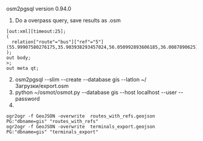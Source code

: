 osm2pgsql version 0.94.0

1. Do a overpass query, save results as .osm


```
[out:xml][timeout:25];
(
  relation["route"="bus"]["ref"="5"](55.99907580276175,35.903938293457024,56.050992893606185,36.0087890625);
);
out body;
>;
out meta qt;
```
2. osm2pgsql --slim --create --database gis --latlon ~/Загрузки/export.osm
3. python ~/osmot/osmot.py --database gis --host localhost --user   --password 
4. 
```
ogr2ogr -f GeoJSON -overwrite  routes_with_refs.geojson  PG:"dbname=gis" "routes_with_refs"
ogr2ogr -f GeoJSON -overwrite  terminals_export.geojson  PG:"dbname=gis" "terminals_export"
```


